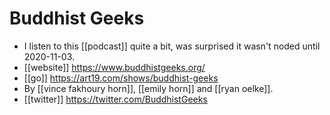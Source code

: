 # Buddhist Geeks

- I listen to this [[podcast]] quite a bit, was surprised it wasn't noded until 2020-11-03.
- [[website]] https://www.buddhistgeeks.org/
- [[go]] https://art19.com/shows/buddhist-geeks
- By [[vince fakhoury horn]], [[emily horn]] and [[ryan oelke]].
- [[twitter]] https://twitter.com/BuddhistGeeks


